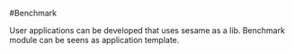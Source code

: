 #Benchmark

User applications can be developed that uses sesame as a lib.
Benchmark module can be seens as application template.